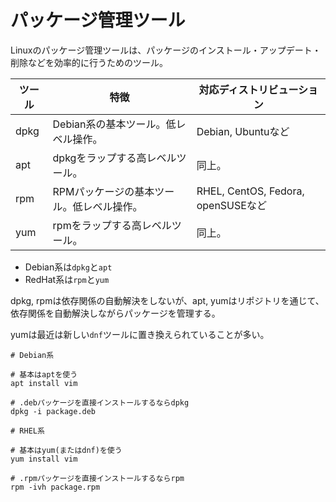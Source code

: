 # パッケージ管理ツール

Linuxのパッケージ管理ツールは、パッケージのインストール・アップデート・削除などを効率的に行うためのツール。

| ツール | 特徴                                      | 対応ディストリビューション         |
|--------|-------------------------------------------|------------------------------------|
| dpkg   | Debian系の基本ツール。低レベル操作。      | Debian, Ubuntuなど                 |
| apt    | dpkgをラップする高レベルツール。          | 同上。                             |
| rpm    | RPMパッケージの基本ツール。低レベル操作。 | RHEL, CentOS, Fedora, openSUSEなど |
| yum    | rpmをラップする高レベルツール。           | 同上。                             |

- Debian系は`dpkg`と`apt`
- RedHat系は`rpm`と`yum`

dpkg, rpmは依存関係の自動解決をしないが、apt, yumはリポジトリを通じて、依存関係を自動解決しながらパッケージを管理する。

yumは最近は新しい`dnf`ツールに置き換えられていることが多い。

```
# Debian系

# 基本はaptを使う
apt install vim

# .debパッケージを直接インストールするならdpkg
dpkg -i package.deb

# RHEL系

# 基本はyum(またはdnf)を使う
yum install vim

# .rpmパッケージを直接インストールするならrpm
rpm -ivh package.rpm
```

